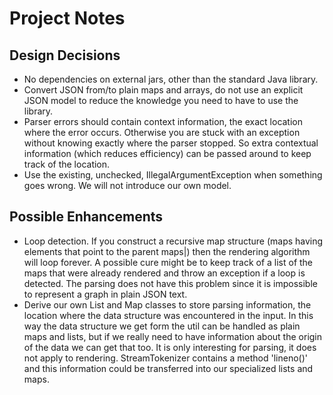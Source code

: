 # Project Notes
## Design Decisions

* No dependencies on external jars, other than the standard Java library.
* Convert JSON from/to plain maps and arrays, do not use an explicit JSON model to reduce the knowledge you need to have to use the library.
* Parser errors should contain context information, the exact location where the error occurs. Otherwise you are stuck with an exception without knowing exactly where the parser stopped. So extra contextual information (which reduces efficiency) can be passed around to keep track of the location.
* Use the existing, unchecked, IllegalArgumentException when something goes wrong. We will not introduce our own model.

## Possible Enhancements

* Loop detection. If you construct a recursive map structure (maps having elements that point to the parent maps|) then the rendering algorithm will loop forever. A possible cure might be to keep track of a list of the maps that were already rendered and throw an exception if a loop is detected. The parsing does not have this problem since it is impossible to represent a graph in plain JSON text.
* Derive our own List and Map classes to store parsing information, the location where the data structure was encountered in the input. In this way the data structure we get form the util can be handled as plain maps and lists, but if we really need to have information about the origin of the data we can get that too. It is only interesting for parsing, it does not apply to rendering. StreamTokenizer contains a method 'lineno()' and this information could be transferred into our specialized lists and maps.